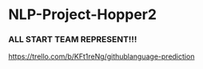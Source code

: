 # NLP-Project-Hopper2

### ALL START TEAM REPRESENT!!!

https://trello.com/b/KFt1reNg/githublanguage-prediction
